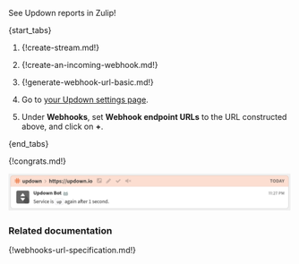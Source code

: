 See Updown reports in Zulip!

{start_tabs}

1. {!create-stream.md!}

1. {!create-an-incoming-webhook.md!}

1. {!generate-webhook-url-basic.md!}

1. Go to [your Updown settings page](https://updown.io/settings/edit).

1. Under **Webhooks**, set **Webhook endpoint URLs** to the URL
   constructed above, and click on **+**.

{end_tabs}

{!congrats.md!}

![](/static/images/integrations/updown/001.png)

### Related documentation

{!webhooks-url-specification.md!}
